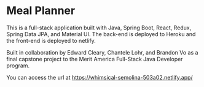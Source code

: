 # Meal Planner

This is a full-stack application built with Java, Spring Boot, React, Redux, Spring Data JPA, and Material UI. The back-end is deployed to Heroku and the front-end is deployed to netlify. 

Built in collaboration by Edward Cleary, Chantele Lohr, and Brandon Vo as a final capstone project to the Merit America Full-Stack Java Developer program.

You can access the url at https://whimsical-semolina-503a02.netlify.app/ 
